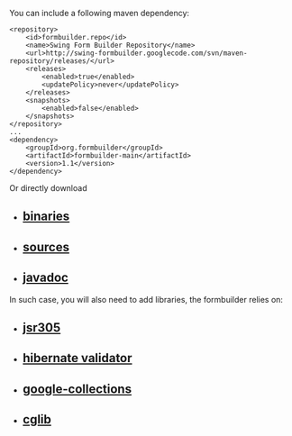 You can include a following maven dependency:
```
<repository>
    <id>formbuilder.repo</id>
    <name>Swing Form Builder Repository</name>
    <url>http://swing-formbuilder.googlecode.com/svn/maven-repository/releases/</url>
    <releases>
        <enabled>true</enabled>
        <updatePolicy>never</updatePolicy>
    </releases>
    <snapshots>
        <enabled>false</enabled>
    </snapshots>
</repository>
...
<dependency>
    <groupId>org.formbuilder</groupId>
    <artifactId>formbuilder-main</artifactId>
    <version>1.1</version>
</dependency>
```

Or directly download

  * ## [binaries](http://swing-formbuilder.googlecode.com/svn/maven-repository/releases/org/formbuilder/formbuilder-main/1.1/formbuilder-main-1.1.jar) ##
  * ## [sources](http://swing-formbuilder.googlecode.com/svn/maven-repository/releases/org/formbuilder/formbuilder-main/1.1/formbuilder-main-1.1-sources.jar) ##
  * ## [javadoc](http://swing-formbuilder.googlecode.com/svn/maven-repository/releases/org/formbuilder/formbuilder-main/1.1/formbuilder-main-1.1-javadoc.jar) ##

In such case, you will also need to add libraries, the formbuilder relies on:
  * ## [jsr305](http://code.google.com/p/findbugs/) ##
  * ## [hibernate validator](http://www.hibernate.org/subprojects/validator.html) ##
  * ## [google-collections](http://code.google.com/p/google-collections/) ##
  * ## [cglib](http://cglib.sourceforge.net/) ##